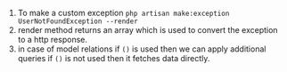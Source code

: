 1. To make a custom exception `php artisan make:exception UserNotFoundException --render`
2. render method returns an array which is used to convert the exception to a http response.
3. in case of model relations if `()` is used then we can apply additional queries if `()` is not used then it fetches data directly.